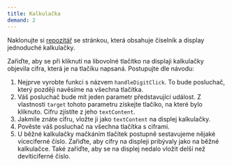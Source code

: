 ```yaml
---
title: Kalkulačka
demand: 2
---
```


Naklonujte si [repozitář](https://github.com/Czechitas-podklady-WEB/kalkulacka-zadani) se stránkou, která obsahuje číselník a display jednoduché kalkulačky. 

Zařiďte, aby se při kliknutí na libovolné tlačítko na displaji kalkulačky objevila cifra, která je na tlačíku napsaná. Postupujte dle návodu:

1. Nejprve vyrobte funkci s názvem `handleDigitClick`. To bude posluchač, který později navěsíme na všechna tlačítka.
1. Váš posluchač bude mít jeden parametr představující událost. Z vlastnosti `target` tohoto parametru získejte tlačíko, na které bylo kliknuto. Cifru zjístíte z jeho `textContent`.
1. Jakmile znáte cifru, vložte ji jako `textContent` na displej kalkulačky.
1. Pověste váš posluchač na všechna tlačítka s ciframi. 
1. U běžné kalkulačky mačkáním tlačítek postupně sestavujeme nějaké víceciferné číslo. Zařiďte, aby cifry na displeji pribývaly jako na běžné kalkulačce. Také zaříďte, aby se na displej nedalo vložit delší než devíticiferné číslo. 